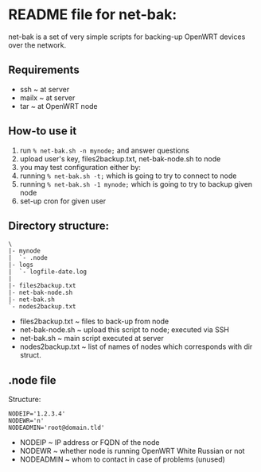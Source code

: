 # README file for net-bak:

net-bak is a set of very simple scripts for backing-up OpenWRT devices over
the network.

## Requirements

* ssh ~ at server
* mailx ~ at server
* tar ~ at OpenWRT node


## How-to use it

1. run ``% net-bak.sh -n mynode;`` and answer questions
2. upload user's key, files2backup.txt, net-bak-node.sh to node
3. you may test configuration either by:
  3. running ``% net-bak.sh -t;`` which is going to try to connect to node
  3. running ``% net-bak.sh -1 mynode;`` which is going to try to backup given node
4. set-up cron for given user


## Directory structure:

```
\
|- mynode
|  `- .node
|- logs
|  `- logfile-date.log
|
|- files2backup.txt
|- net-bak-node.sh
|- net-bak.sh
`- nodes2backup.txt
```

* files2backup.txt ~ files to back-up from node
* net-bak-node.sh ~ upload this script to node; executed via SSH
* net-bak.sh ~ main script executed at server
* nodes2backup.txt ~ list of names of nodes which corresponds with dir struct.


## .node file

Structure:
```shell
NODEIP='1.2.3.4'
NODEWR='n'
NODEADMIN='root@domain.tld'
```

* NODEIP ~ IP address or FQDN of the node
* NODEWR ~ whether node is running OpenWRT White Russian or not
* NODEADMIN ~ whom to contact in case of problems (unused)
